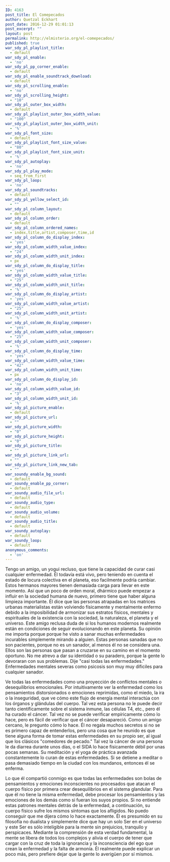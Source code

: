 ```yaml
---
ID: 4163
post_title: El Comepecados
author: Quetzal Eckhart
post_date: 2016-12-29 01:01:13
post_excerpt: ""
layout: post
permalink: http://elmisterio.org/el-comepecados/
published: true
war_sdy_pl_playlist_title:
  - default
war_sdy_pl_enable:
  - 'no'
war_sdy_pl_pp_corner_enable:
  - default
war_sdy_pl_enable_soundtrack_download:
  - default
war_sdy_pl_scrolling_enable:
  - 'no'
war_sdy_pl_scrolling_height:
  - "10"
war_sdy_pl_outer_box_width:
  - default
war_sdy_pl_playlist_outer_box_width_value:
  - "100"
war_sdy_pl_playlist_outer_box_width_unit:
  - '%'
war_sdy_pl_font_size:
  - default
war_sdy_pl_playlist_font_size_value:
  - "80"
war_sdy_pl_playlist_font_size_unit:
  - '%'
war_sdy_pl_autoplay:
  - 'no'
war_sdy_pl_play_mode:
  - seq_from_first
war_sdy_pl_loop:
  - 'no'
war_sdy_pl_soundtracks:
  - default
war_sdy_pl_yellow_select_id:
  - ""
war_sdy_pl_column_layout:
  - default
war_sdy_pl_column_order:
  - default
war_sdy_pl_column_ordered_names:
  - index,title,artist,composer,time,id
war_sdy_pl_column_do_display_index:
  - 'yes'
war_sdy_pl_column_width_value_index:
  - "24"
war_sdy_pl_column_width_unit_index:
  - px
war_sdy_pl_column_do_display_title:
  - 'yes'
war_sdy_pl_column_width_value_title:
  - "25"
war_sdy_pl_column_width_unit_title:
  - '%'
war_sdy_pl_column_do_display_artist:
  - 'yes'
war_sdy_pl_column_width_value_artist:
  - "25"
war_sdy_pl_column_width_unit_artist:
  - '%'
war_sdy_pl_column_do_display_composer:
  - 'yes'
war_sdy_pl_column_width_value_composer:
  - "25"
war_sdy_pl_column_width_unit_composer:
  - '%'
war_sdy_pl_column_do_display_time:
  - 'yes'
war_sdy_pl_column_width_value_time:
  - "42"
war_sdy_pl_column_width_unit_time:
  - px
war_sdy_pl_column_do_display_id:
  - 'no'
war_sdy_pl_column_width_value_id:
  - "3"
war_sdy_pl_column_width_unit_id:
  - '%'
war_sdy_pl_picture_enable:
  - default
war_sdy_pl_picture_url:
  - ""
war_sdy_pl_picture_width:
  - "0"
war_sdy_pl_picture_height:
  - "0"
war_sdy_pl_picture_title:
  - ""
war_sdy_pl_picture_link_url:
  - ""
war_sdy_pl_picture_link_new_tab:
  - ""
war_soundy_enable_bg_sound:
  - default
war_soundy_enable_pp_corner:
  - default
war_soundy_audio_file_url:
  - default
war_soundy_audio_type:
  - default
war_soundy_audio_volume:
  - default
war_soundy_audio_title:
  - default
war_soundy_autoplay:
  - default
war_soundy_loop:
  - default
anonymous_comments:
  - 'on'
---
```

Tengo un amigo, un yogui recluso, que tiene la capacidad de curar casi cualquier enfermedad. Él todavía está vivo, pero teniendo en cuenta el estado de locura colectiva en el planeta, eso facilmente podría cambiar. Estos hermanos mayores tienen demasiada carga para llevar en este momento. Así que un poco de orden moral, dhármico puede empezar a influir en la sociedad humana de nuevo, primero tiene que haber alguna limpieza importante. Él dice que las personas atrapadas en los matrices urbanas materialistas están volviendo físicamente y mentalmente enfermo debido a la imposibilidad de armonizar sus estratos físicos, mentales y espirituales de la existencia con la sociedad, la naturaleza, el planeta y el universo. Este amigo reclusa duda de si los humanos modernos realmente están en condiciones de seguir evolucionando en este planeta. Su opinión me importa porque porque he visto a sanar muchas enfermedades incurables simplemente mirando a alguien. Estas personas sanadas que no son pacientes, porque no es un sanador, al menos él no se considera una. Ellos son las personas que pasan a cruzarse en su camino en el momento oportuno. No me atrevo a dar su identidad o su paradero, porque la gente lo devoraran con sus problemas. Dije "casi todas las enfermedades."  Enfermedades mentales severas como psicosis son muy muy dificiles para cualquier sanador.

Ve todas las enfermedades como una proyección de conflictos mentales o desequilibrios emocionales. Por intuitivamente ver la enfermedad como los pensamientos distorsionados o emociones reprimidas, como el miedo, la ira o la inseguridad, que ve cómo este flujo de energía mental interactúa con los órganos y glándulas del cuerpo. Tal vez esta persona no le puede decir tanto científicamente sobre el sistema inmune, las células T4, etc., pero él ha curado el cáncer. Tal vez no se puede verificar empíricamente cómo lo hace, pero es fácil de verificar que el cáncer desapareció. Como un amigo cercano, le pregunto cómo lo hace. Él no regala muchos secretos si no se es primero capaz de entenderlos, pero una cosa que he reunido es que tiene alguna forma de tomar estas enfermedades en su propio ser, al igual que los clásicos "comedores de pecado." Tal vez la cáncer de una persona le da diarrea durante unos días, o el SIDA lo hace físicamente débil por unas pocas semanas. Su meditación y el yoga de práctica avanzada constantemente lo curan de estas enfermedades. Si se detiene a meditar o pasa demasiado tiempo en la ciudad con los mundanos, entonces él se enferma.

Lo que él compartió conmigo es que todas las enfermedades son bolas de pensamientos y emociones inconscientes no procesados que atacan el cuerpo físico por primera crear desequilibrios en el sistema glandular. Para que él no tiene la misma enfermedad, debe procesar los pensamientos y las emociones de los demás como si fueran los suyos propios. Si no entiende estas patrones mentales detrás de la enfermedad, a continuación, su cuerpo físico sufre los mismos síntomas que los afligidos. No puedo conseguir que me dijera cómo lo hace exactamente. Él es presumido en su filosofía no dualista y simplemente dice que hay un solo Ser en el universo y este Ser es sólo inteligible para la mente sin prejuicios, tranquilo y perspicaces. Mediante la comprensión de esta verdad fundamental, la mente se libera de todos los complejos y alivia el cuerpo de tener que cargar con la cruz de toda la ignorancia y la inconsciencia del ego que crean la enfermedad y la falta de armonía. Él realmente puede explicar un poco más, pero prefiere dejar que la gente lo averigüen por sí mismos.